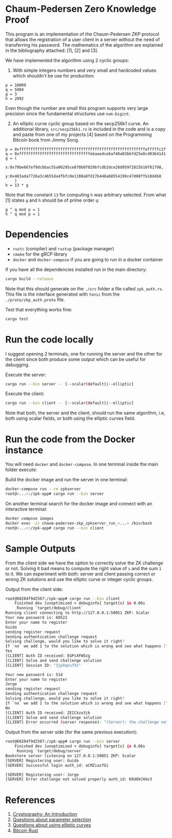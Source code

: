 # Chaum-Pedersen Zero Knowledge Proof

This program is an implementation of the Chaum-Pedersen ZKP protocol that allows
the registration of a user client in a server without the need of transferring
his password. The mathematics of the algorithm are explained in the bibliography attached: [1], [2] and [3].

We have implemented the algorithm using 2 cyclic groups:

1. With simple integers numbers and very small and hardcoded values which
shouldn't be use for production:

```
p = 10009
q = 5004
g = 3
h = 2892
```

Even though the number are small this program supports very large precision
since the fundamental structures use `num-bigint`.

2. An elliptic curve cyclic group based on the secp256k1 curve. An additional
library, `src/secp256k1.rs` is included in the code and is a copy and paste from
one of my projects [4] based on the Programming Bitcoin book from Jimmy Song.

```
p = 0xfffffffffffffffffffffffffffffffffffffffffffffffffffffffefffffc2f
q = 0xfffffffffffffffffffffffffffffffebaaedce6af48a03bbfd25e8cd0364141
g = (
    x:0x79be667ef9dcbbac55a06295ce870b07029bfcdb2dce28d959f2815b16f81798,
    y:0x483ada7726a3c4655da4fbfc0e1108a8fd17b448a68554199c47d08ffb10d4b8
    )
h = 13 * g
```

Note that the constant `13` for computing `h` was arbitrary selected. From what
[1] states `g` and `h` should be of prime order `q`:

```
g ^ q mod p = 1
h ^ q mod p = 1
```

# Dependencies

- `rustc` (compiler) and `rustup` (package manager)
- `cmake` for the gRCP library
- `docker` and `docker-compose` if you are going to run in a docker container

If you have all the dependencies installed run in the main directory:

```bash
cargo build --release
```

Note that this should generate on the `./src` folder a file called
`zpk_auth.rs`. This file is the interface generated with `tonic` from the
`./proto/zkp_auth.proto` file.

Test that everything works fine:

```bash
cargo test
```

# Run the code locally

I suggest opening 2 terminals, one for running the server and the other for the
client since both produce some output which can be useful for debugging.

Execute the server:

```bash
cargo run --bin server -- [--scalar(default)|--elliptic]
```

Execute the client:

```bash
cargo run --bin client -- [--scalar(default)|--elliptic]
```

Note that both, the server and the client, should run the same algorithm, i.e,
both using scalar fields, or both using the elliptic curves field.

# Run the code from the Docker instance

You will need `docker` and `docker-compose`. In one terminal inside the main folder execute:

Build the docker image and run the server in one terminal:

```bash
docker-compose run --rm zpkserver
root@<...>:/zpk-app# cargo run --bin server
```

On another terminal search for the docker image and connect with an interactive terminal:

```bash
docker compose images
docker exec -it chaum-pedersen-zkp_zpkserver_run_<...> /bin/bash
root@<...>:/zpk-app# cargo run --bin client
```

# Sample Outputs

From the client side we have the option to correctly solve the ZK challenge or
not. Solving it bad means to compute the right value of `s` and the sum `1` to
it. We can experiment with both: server and client passing correct or wrong ZK
solutions and use the elliptic curve or integer cyclic groups.

Output from the client side:

```bash
root@68204f9d2567:/zpk-app# cargo run --bin client
    Finished dev [unoptimized + debuginfo] target(s) in 0.06s
     Running `target/debug/client`
Running client connecting to http://127.0.0.1:50051 ZKP: Scalar
Your new password is: 60522
Enter your name to register
Guido
sending register request
Sending authentication challenge request
Solving challenge, would you like to solve it right?
If `no` we add 1 to the solution which is wrong and see what happens [Y/n]
Yes
[CLIENT] Auth ID received: EGPsXFW5zg
[CLIENT] Solve and send challenge solution
[CLIENT] Session ID: "3jpXqnufXs"

Your new password is: 514
Enter your name to register
Jorge
sending register request
Sending authentication challenge request
Solving challenge, would you like to solve it right?
If `no` we add 1 to the solution which is wrong and see what happens [Y/n]
No
[CLIENT] Auth ID received: ZEICkzo3jk
[CLIENT] Solve and send challenge solution
[CLIENT] Error occurred (server response): "(Server): the challenge not solved properly"
```

Output from the server side (for the same previous execution):

```bash
root@68204f9d2567:/zpk-app# cargo run --bin server
    Finished dev [unoptimized + debuginfo] target(s) in 0.06s
     Running `target/debug/server`
Bookstore server listening on 127.0.0.1:50051 ZKP: Scalar
[SERVER] Registering user: Guido
[SERVER] Successful login auth_id: aCMZiazfGi

[SERVER] Registering user: Jorge
[SERVER] Error challenge not solved properly auth_id: K6UOkCHdv3
```

# References

1. [Cryptography: An Introduction](https://www.cs.umd.edu/~waa/414-F11/IntroToCrypto.pdf)
2. [Questions about parameter selection](https://crypto.stackexchange.com/questions/99262/chaum-pedersen-protocol)
3. [Questions about using elliptic curves](https://crypto.stackexchange.com/questions/105889/chaum-pedersen-protocol-adapted-to-elliptic-curves?noredirect=1#comment226693_105889)
4. [Bitcoin Rust](https://github.com/gagiuntoli/bitcoin_rust)